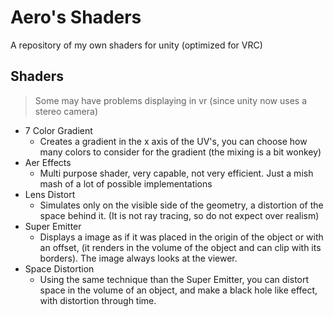 # Aero's Shaders
A repository of my own shaders for unity (optimized for VRC)

## Shaders

> Some may have problems displaying in vr (since unity now uses a stereo camera)

- 7 Color Gradient
  + Creates a gradient in the x axis of the UV's, you can choose how many colors to consider for the gradient (the mixing is a bit wonkey)
- Aer Effects
  + Multi purpose shader, very capable, not very efficient. Just a mish mash of a lot of possible implementations
- Lens Distort
  + Simulates only on the visible side of the geometry, a distortion of the space behind it. (It is not ray tracing, so do not expect over realism)
- Super Emitter
  + Displays a image as if it was placed in the origin of the object or with an offset, (it renders in the volume of the object and can clip with its borders). The image always looks at the viewer. 
- Space Distortion
  + Using the same technique than the Super Emitter, you can distort space in the volume of an object, and make a black hole like effect, with distortion through time.
